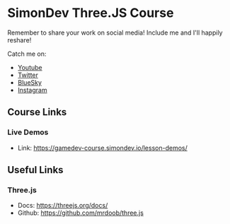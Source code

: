 # SimonDev Three.JS Course

Remember to share your work on social media! Include me and I'll happily reshare!

Catch me on:

- [Youtube](https://www.youtube.com/@simondev758)
- [Twitter](https://x.com/iced_coffee_dev)
- [BlueSky](https://bsky.app/profile/simondev.bsky.social)
- [Instagram](https://www.instagram.com/beer_and_code/)

## Course Links

### Live Demos
- Link: https://gamedev-course.simondev.io/lesson-demos/

## Useful Links

### Three.js
- Docs: https://threejs.org/docs/
- Github: https://github.com/mrdoob/three.js

<br/>
